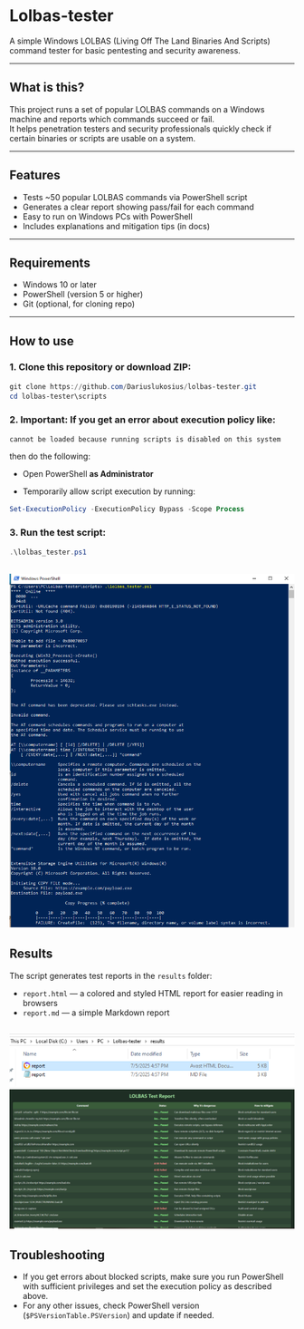 
# Lolbas-tester

A simple Windows LOLBAS (Living Off The Land Binaries And Scripts) command tester for basic pentesting and security awareness.

---

## What is this?

This project runs a set of popular LOLBAS commands on a Windows machine and reports which commands succeed or fail.  
It helps penetration testers and security professionals quickly check if certain binaries or scripts are usable on a system.

---

## Features

- Tests ~50 popular LOLBAS commands via PowerShell script  
- Generates a clear report showing pass/fail for each command  
- Easy to run on Windows PCs with PowerShell  
- Includes explanations and mitigation tips (in docs)  

---

## Requirements

- Windows 10 or later  
- PowerShell (version 5 or higher)  
- Git (optional, for cloning repo)  

---

## How to use

### 1. Clone this repository or download ZIP:

```powershell
git clone https://github.com/Dariuslukosius/lolbas-tester.git
cd lolbas-tester\scripts
```

### 2. Important: If you get an error about execution policy like:

```
cannot be loaded because running scripts is disabled on this system
```

then do the following:

- Open PowerShell **as Administrator**

- Temporarily allow script execution by running:

```powershell
Set-ExecutionPolicy -ExecutionPolicy Bypass -Scope Process
```

### 3. Run the test script:

```powershell
.\lolbas_tester.ps1
```
![Test](images/test.PNG)
---

## Results

The script generates test reports in the `results` folder:

- `report.html` — a colored and styled HTML report for easier reading in browsers  
- `report.md` — a simple Markdown report

![Find](images/find.PNG)  
![Report](images/report.PNG) 
---

## Troubleshooting

- If you get errors about blocked scripts, make sure you run PowerShell with sufficient privileges and set the execution policy as described above.  
- For any other issues, check PowerShell version (`$PSVersionTable.PSVersion`) and update if needed.
